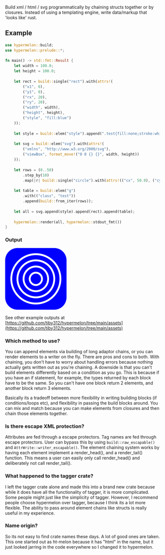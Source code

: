 Build xml / html / svg programmatically by chaining structs together or by closures. Instead of using a templating engine, write data/markup that 'looks like' rust. 


## Example

```rust
use hypermelon::build;
use hypermelon::prelude::*;

fn main() -> std::fmt::Result {
    let width = 100.0;
    let height = 100.0;

    let rect = build::single("rect").with(attrs!(
        ("x1", 0),
        ("y1", 0),
        ("rx", 20),
        ("ry", 20),
        ("width", width),
        ("height", height),
        ("style", "fill:blue")
    ));

    let style = build::elem("style").append(".test{fill:none;stroke:white;stroke-width:3}");

    let svg = build::elem("svg").with(attrs!(
        ("xmlns", "http://www.w3.org/2000/svg"),
        ("viewBox", format_move!("0 0 {} {}", width, height))
    ));

    let rows = (0..50)
        .step_by(10)
        .map(|r| build::single("circle").with(attrs!(("cx", 50.0), ("cy", 50.0), ("r", r))));

    let table = build::elem("g")
        .with(("class", "test"))
        .append(build::from_iter(rows));

    let all = svg.append(style).append(rect).append(table);

    hypermelon::render(all, hypermelon::stdout_fmt())
}
```

### Output

<img src="./assets/svg_example.svg" alt="demo">


See other example outputs at [https://github.com/tiby312/hypermelon/tree/main/assets](https://github.com/tiby312/hypermelon/tree/main/assets)





### Which method to use?

You can append elements via building of long adaptor chains, or you can render
elements to a writer on the fly. There are pros and cons to both. With chaining,
you don't have to worry about handling errors because nothing actually gets written out
as you're chaining. A downside is that you can't build elements differently based on a condition
as you go. This is because if you have an if statement, for example, the types returned by each block have to be the same.
So you can't have one block return 2 elements, and another block return 3 elements.

Basically its a tradeoff between more flexibility in writing building blocks (if conditions/loops etc), and flexibility in passing
the build blocks around. You can mix and match because you can make elements from closures and then chain those elements together.


### Is there escape XML protection?

Attributes are fed through a escape protectors. Tag names are fed through escape protectors. User can bypass this by using `build::raw_escapable()` and `AttrWrite::writer_escapable()`. The element chaining system works by having each element implement a render_head(), and a render_tail() function. This means a user can easily only call render_head() and deliberately not call render_tail().


### What happened to the tagger crate?

I left the tagger crate alone and made this into a brand new crate because while it does have all
the functionality of tagger, it is more complicated. Some people might just like the simplicity of tagger. However, I recommend people choose hypermelon over tagger, because I think its a lot more flexible. The ability to pass around element chains like structs is really useful in my experience.

### Name origin?

So its not easy to find crate names these days. A lot of good ones are taken. This one started out as ht-melon because it has "html" in the name, but it just looked jarring in the code everywhere so I changed it to hypermelon.